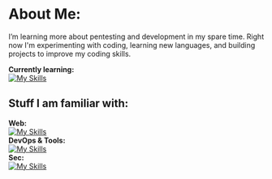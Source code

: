 # About Me:
I’m learning more about pentesting and development in my spare time. 
Right now I'm experimenting with coding, learning new languages, and building projects to improve my coding skills.

**Currently learning:**
<br>
[![My Skills](https://skillicons.dev/icons?i=php,py)](https://skillicons.dev)

## Stuff I am familiar with:
**Web:**
<br>
[![My Skills](https://skillicons.dev/icons?i=html,css,js)](https://skillicons.dev)
<br>
**DevOps & Tools:**
<br>
[![My Skills](https://skillicons.dev/icons?i=ubuntu,debian,github,git,nginx)](https://skillicons.dev)
<br>
**Sec:**
<br>
[![My Skills](https://skillicons.dev/icons?i=kali)](https://skillicons.dev)

